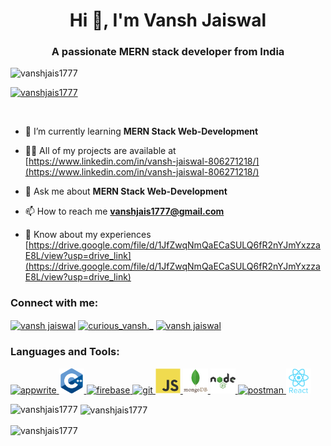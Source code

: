 <h1 align="center">Hi 👋, I'm Vansh Jaiswal</h1>
<h3 align="center">A passionate MERN stack developer from India</h3>

<p align="left"> <img src="https://komarev.com/ghpvc/?username=vanshjais1777&label=Profile%20views&color=0e75b6&style=flat" alt="vanshjais1777" /> </p>

<p align="left"> <a href="https://github.com/ryo-ma/github-profile-trophy"><img src="https://github-profile-trophy.vercel.app/?username=vanshjais1777" alt="vanshjais1777" /></a> </p>

<p align="left"> <a href="https://twitter.com/" target="blank"><img src="https://img.shields.io/twitter/follow/?logo=twitter&style=for-the-badge" alt="" /></a> </p>

- 🌱 I’m currently learning **MERN Stack Web-Development**

- 👨‍💻 All of my projects are available at [https://www.linkedin.com/in/vansh-jaiswal-806271218/](https://www.linkedin.com/in/vansh-jaiswal-806271218/)

- 💬 Ask me about **MERN Stack Web-Development**

- 📫 How to reach me **vanshjais1777@gmail.com**

- 📄 Know about my experiences [https://drive.google.com/file/d/1JfZwqNmQaECaSULQ6fR2nYJmYxzzaE8L/view?usp=drive_link](https://drive.google.com/file/d/1JfZwqNmQaECaSULQ6fR2nYJmYxzzaE8L/view?usp=drive_link)

<h3 align="left">Connect with me:</h3>
<p align="left">
<a href="https://linkedin.com/in/vansh jaiswal" target="blank"><img align="center" src="https://raw.githubusercontent.com/rahuldkjain/github-profile-readme-generator/master/src/images/icons/Social/linked-in-alt.svg" alt="vansh jaiswal" height="30" width="40" /></a>
<a href="https://instagram.com/curious_vansh._" target="blank"><img align="center" src="https://raw.githubusercontent.com/rahuldkjain/github-profile-readme-generator/master/src/images/icons/Social/instagram.svg" alt="curious_vansh._" height="30" width="40" /></a>
<a href="https://www.leetcode.com/vansh jaiswal" target="blank"><img align="center" src="https://raw.githubusercontent.com/rahuldkjain/github-profile-readme-generator/master/src/images/icons/Social/leet-code.svg" alt="vansh jaiswal" height="30" width="40" /></a>
</p>

<h3 align="left">Languages and Tools:</h3>
<p align="left"> <a href="https://appwrite.io" target="_blank" rel="noreferrer"> <img src="https://www.vectorlogo.zone/logos/appwriteio/appwriteio-icon.svg" alt="appwrite" width="40" height="40"/> </a> <a href="https://www.w3schools.com/cpp/" target="_blank" rel="noreferrer"> <img src="https://raw.githubusercontent.com/devicons/devicon/master/icons/cplusplus/cplusplus-original.svg" alt="cplusplus" width="40" height="40"/> </a> <a href="https://firebase.google.com/" target="_blank" rel="noreferrer"> <img src="https://www.vectorlogo.zone/logos/firebase/firebase-icon.svg" alt="firebase" width="40" height="40"/> </a> <a href="https://git-scm.com/" target="_blank" rel="noreferrer"> <img src="https://www.vectorlogo.zone/logos/git-scm/git-scm-icon.svg" alt="git" width="40" height="40"/> </a> <a href="https://developer.mozilla.org/en-US/docs/Web/JavaScript" target="_blank" rel="noreferrer"> <img src="https://raw.githubusercontent.com/devicons/devicon/master/icons/javascript/javascript-original.svg" alt="javascript" width="40" height="40"/> </a> <a href="https://www.mongodb.com/" target="_blank" rel="noreferrer"> <img src="https://raw.githubusercontent.com/devicons/devicon/master/icons/mongodb/mongodb-original-wordmark.svg" alt="mongodb" width="40" height="40"/> </a> <a href="https://nodejs.org" target="_blank" rel="noreferrer"> <img src="https://raw.githubusercontent.com/devicons/devicon/master/icons/nodejs/nodejs-original-wordmark.svg" alt="nodejs" width="40" height="40"/> </a> <a href="https://postman.com" target="_blank" rel="noreferrer"> <img src="https://www.vectorlogo.zone/logos/getpostman/getpostman-icon.svg" alt="postman" width="40" height="40"/> </a> <a href="https://reactjs.org/" target="_blank" rel="noreferrer"> <img src="https://raw.githubusercontent.com/devicons/devicon/master/icons/react/react-original-wordmark.svg" alt="react" width="40" height="40"/> </a> </p>

<p><img align="left" src="https://github-readme-stats.vercel.app/api/top-langs?username=vanshjais1777&show_icons=true&locale=en&layout=compact" alt="vanshjais1777" /></p>

<p>&nbsp;<img align="center" src="https://github-readme-stats.vercel.app/api?username=vanshjais1777&show_icons=true&locale=en" alt="vanshjais1777" /></p>

<p><img align="center" src="https://github-readme-streak-stats.herokuapp.com/?user=vanshjais1777&" alt="vanshjais1777" /></p>
